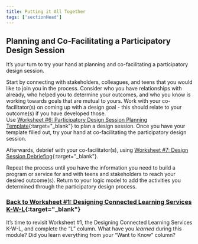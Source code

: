 ```yaml
---
title: Putting it All Together
tags: ['sectionHead']
---
```


## Planning and Co-Facilitating a Participatory Design Session

It’s your turn to try your hand at planning and co-facilitating a participatory design session.  

Start by connecting with stakeholders, colleagues, and teens that you would like to join you in the process.  Consider who you have relationships with already, who helped you to determine your outcomes, and who you know is working towards goals that are mutual to yours.
Work with your co-facilitator(s) on coming up with a design goal - this should relate to your outcome(s) if you have developed those.  
Use [Worksheet #6: Participatory Design Session Planning Template](https://docs.google.com/document/d/1rK1CFq_WpT5k4oH4-jMYW4kXdKrzJfS_RlVND8S1Y6E/edit#heading=h.nak6vkeg1hyb){:target="_blank"} to plan a design session. Once you have your template filled out, try your hand at co-facilitating the participatory design session.

Afterwards, debrief with your co-facilitator(s), using [Worksheet #7: Design Session Debriefing](https://docs.google.com/document/d/1rK1CFq_WpT5k4oH4-jMYW4kXdKrzJfS_RlVND8S1Y6E/edit#heading=h.lxawoj96jpta){:target="_blank"}. 

Repeat the process until you have the information you need to build a program or service for and with teens and stakeholders to reach your desired outcome(s).  Return to your logic model to add the activities you determined through the participatory design process. 

<div class="callout activity" markdown="1">
    
### [Back to Worksheet #1: Designing Connected Learning Services K-W-L](https://docs.google.com/document/d/1rK1CFq_WpT5k4oH4-jMYW4kXdKrzJfS_RlVND8S1Y6E/edit#heading=h.5pf3n53wqrjk){:target="_blank"}
It’s time to revisit Worksheet #1, the Designing Connected Learning Services K-W-L, and complete the “L” column. What have you _learned_ during this module? Did you learn everything from your “Want to Know” column?
</div>

</div>
